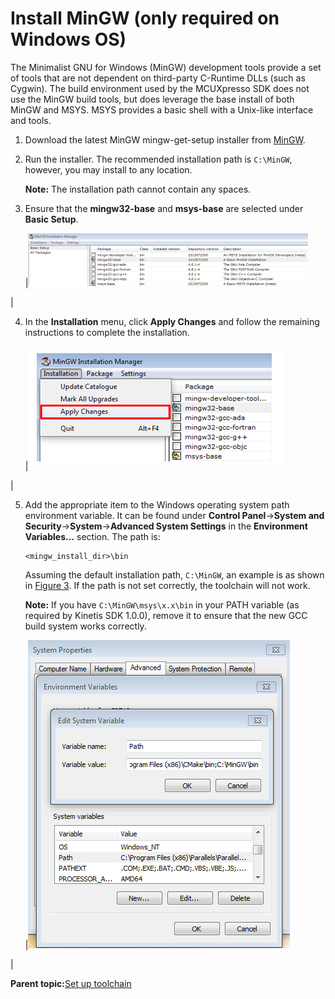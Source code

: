 # Install MinGW \(only required on Windows OS\)

The Minimalist GNU for Windows \(MinGW\) development tools provide a set of tools that are not dependent on third-party C-Runtime DLLs \(such as Cygwin\). The build environment used by the MCUXpresso SDK does not use the MinGW build tools, but does leverage the base install of both MinGW and MSYS. MSYS provides a basic shell with a Unix-like interface and tools.

1.  Download the latest MinGW mingw-get-setup installer from [MinGW](http://sourceforge.net/projects/mingw/files/Installer/).
2.  Run the installer. The recommended installation path is `C:\MinGW`, however, you may install to any location.

    **Note:** The installation path cannot contain any spaces.

3.  Ensure that the **mingw32-base** and **msys-base** are selected under **Basic Setup**.

    |![](../images/arm_gcc_setup_mingw_and_msys.png "Set up MinGW and MSYS")

|

4.  In the **Installation** menu, click **Apply Changes** and follow the remaining instructions to complete the installation.

    |![](../images/arm_gcc_complete_mingw_and_msys_installation.png "Complete MinGW and MSYS installation")

|

5.  Add the appropriate item to the Windows operating system path environment variable. It can be found under **Control Panel**-\>**System and Security**-\>**System**-\>**Advanced System Settings** in the **Environment Variables...** section. The path is:

    ```
    <mingw_install_dir>\bin
    ```

    Assuming the default installation path, `C:\MinGW`, an example is as shown in [Figure 3](install_mingw_only_required_on_windows_os.md#FIG_ADDPATH). If the path is not set correctly, the toolchain will not work.

    **Note:** If you have `C:\MinGW\msys\x.x\bin` in your PATH variable \(as required by Kinetis SDK 1.0.0\), remove it to ensure that the new GCC build system works correctly.

    |![](../images/arm_gcc_add_path_systems_environment.png "Add Path to systems environment")

|


**Parent topic:**[Set up toolchain](../topics/set_up_toolchain.md)

